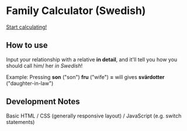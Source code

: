 # Family Calculator (Swedish)

[Start calculating!](https://0iseaux.github.io/family-calculator/)

## How to use

Input your relationship with a relative **in detail**, and it'll tell you how you should call him/ her _in Swedish_!

Example: Pressing **son** ("son") **fru** ("wife") **=** will gives **svärdotter** ("daughter-in-law")

## Development Notes

Basic HTML / CSS (generally responsive layout) / JavaScript (e.g. switch statements)
